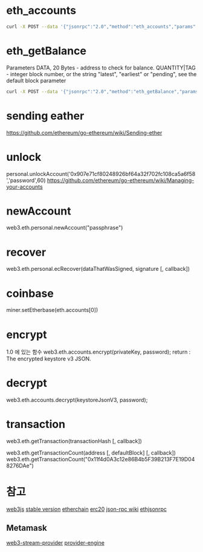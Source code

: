 
# eth_accounts
```sh
curl -X POST --data '{"jsonrpc":"2.0","method":"eth_accounts","params":[],"id":1}' localhost:8545
```

# eth_getBalance
Parameters
DATA, 20 Bytes - address to check for balance.
QUANTITY|TAG - integer block number, or the string "latest", "earliest" or "pending", see the default block parameter
```sh
curl -X POST --data '{"jsonrpc":"2.0","method":"eth_getBalance","params":["0x77930366442e0d4f29a35e96e006c69b162ef18a", "latest"],"id":1}'
```

# sending eather
https://github.com/ethereum/go-ethereum/wiki/Sending-ether


# unlock
personal.unlockAccount('0x907e71cf80248926bf64a32f702fc108ca5a6f58','password',60)
https://github.com/ethereum/go-ethereum/wiki/Managing-your-accounts

# newAccount
web3.eth.personal.newAccount("passphrase")

# recover
web3.eth.personal.ecRecover(dataThatWasSigned, signature [, callback])

# coinbase
miner.setEtherbase(eth.accounts[0])

# encrypt
1.0 에 있는 함수
web3.eth.accounts.encrypt(privateKey, password);
return : The encrypted keystore v3 JSON.

# decrypt
web3.eth.accounts.decrypt(keystoreJsonV3, password);

# transaction
web3.eth.getTransaction(transactionHash [, callback])

web3.eth.getTransactionCount(address [, defaultBlock] [, callback])
web3.eth.getTransactionCount("0x11f4d0A3c12e86B4b5F39B213F7E19D048276DAe")




# 참고
[web3js](http://web3js.readthedocs.io/en/1.0/web3-eth-personal.html)
[stable version](https://github.com/ethereum/wiki/wiki/JavaScript-API#web3ethcontract)
[etherchain](https://github.com/gobitfly/etherchain-light)
[erc20](https://github.com/gobitfly/erc20-explorer)
[json-rpc wiki](https://github.com/ethereum/wiki/blob/78990aca283f67ceb26ed70c8eb82008424aaf64/JSON-RPC.md#eth_newfilter)
[ethjsonrpc](https://github.com/ConsenSys/ethjsonrpc)
## Metamask
[web3-stream-provider](https://github.com/kumavis/web3-stream-provider)
[provider-engine](https://github.com/MetaMask/provider-engine)
